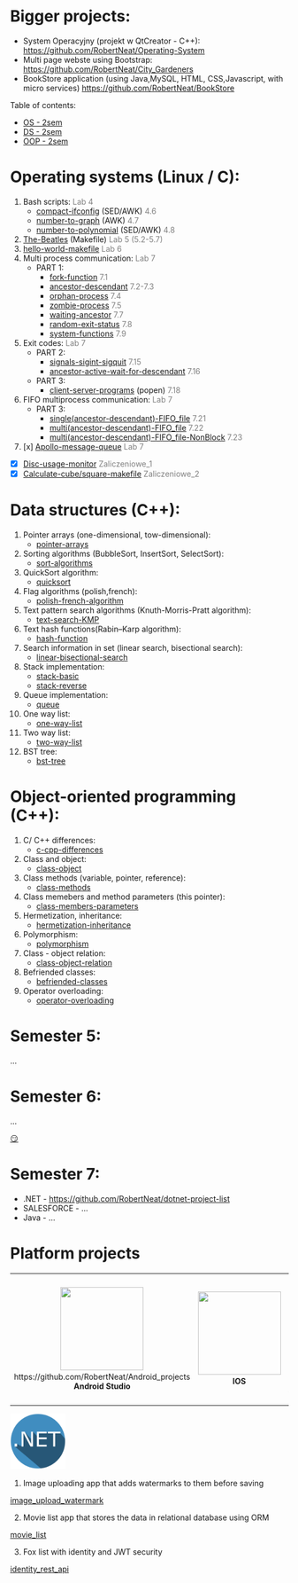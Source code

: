 # Bigger projects:
 - System Operacyjny (projekt w QtCreator - C++):
 https://github.com/RobertNeat/Operating-System
 - Multi page webste using Bootstrap:
 https://github.com/RobertNeat/City_Gardeners
 - BookStore application (using Java,MySQL, HTML, CSS,Javascript, with micro services)
 https://github.com/RobertNeat/BookStore
 

Table of contents:
* [OS - 2sem](https://github.com/RobertNeat#operating-systems-linux--c)
* [DS - 2sem](https://github.com/RobertNeat#data-structures-c)
* [OOP - 2sem](https://github.com/RobertNeat#object-oriented-programming-c)

<!--<details>-->
   <!--<summary>Operating systems (full)</summary>-->
      
# Operating systems (Linux / C): 
1. Bash scripts: <span style="color:grey">Lab 4</span>
    * [compact-ifconfig](https://github.com/RobertNeat/compact-ifconfig) (SED/AWK) <span style="color:grey"> 4.6</span>
    * [number-to-graph](https://github.com/RobertNeat/number-to-graph) (AWK) <span style="color:grey"> 4.7</span>
    * [number-to-polynomial](https://github.com/RobertNeat/number-to-polynomial) (SED/AWK) <span style="color:grey"> 4.8</span>
1. [The-Beatles](https://github.com/RobertNeat/The-Beatles) (Makefile) <span style="color:grey">Lab 5 (5.2-5.7)</span>
1. [hello-world-makefile](https://github.com/RobertNeat/hello-world-makefile) <span style="color:grey">Lab 6</span>
1. Multi process communication: <span style="color:grey">Lab 7</span>
    * PART 1:
        * [fork-function](https://github.com/RobertNeat/fork-function) <span style="color:grey"> 7.1</span>
        * [ancestor-descendant](https://github.com/RobertNeat/ancestor-descendant) <span style="color:grey"> 7.2-7.3</span>
        * [orphan-process](https://github.com/RobertNeat/orphan-process) <span style="color:grey"> 7.4</span>
        * [zombie-process](https://github.com/RobertNeat/zombie-process) <span style="color:grey"> 7.5</span>
        * [waiting-ancestor](https://github.com/RobertNeat/waiting-ancestor) <span style="color:grey"> 7.7</span>
        * [random-exit-status](https://github.com/RobertNeat/random-exit-status) <span style="color:grey"> 7.8</span>
        * [system-functions](https://github.com/RobertNeat/system-functions) <span style="color:grey"> 7.9</span>
1. Exit codes: <span style="color:grey">Lab 7</span>
    * PART 2:
        * [signals-sigint-sigquit](https://github.com/RobertNeat/signals-sigint-sigquit) <span style="color:grey"> 7.15</span>
        * [ancestor-active-wait-for-descendant](https://github.com/RobertNeat/ancestor-active-wait-for-descendant) <span style="color:grey"> 7.16</span>
    * PART 3:
        * [client-server-programs](https://github.com/RobertNeat/client-server-programs) (popen)<span style="color:grey"> 7.18</span>
1. FIFO multiprocess communication: <span style="color:grey">Lab 7</span>
    * PART 3:
        * [single(ancestor-descendant)-FIFO_file](https://github.com/RobertNeat/single-ancestor-descendant--FIFO_file) <span style="color:grey"> 7.21</span>
        * [multi(ancestor-descendant)-FIFO_file](https://github.com/RobertNeat/multi-ancestor-descendant--FIFO_file) <span style="color:grey"> 7.22</span>
        * [multi(ancestor-descendant)-FIFO_file-NonBlock](https://github.com/RobertNeat/multi-ancestor-descendant--FIFO_file-NonBlock) <span style="color:grey"> 7.23</span>
1. [x] [Apollo-message-queue](https://github.com/RobertNeat/Apollo-message-queue) <span style="color:grey">Lab 7</span>
- [x] [Disc-usage-monitor](https://github.com/RobertNeat/Disc-usage-monitor) <span style="color:grey">Zaliczeniowe_1 </span>
- [x] [Calculate-cube/square-makefile](https://github.com/RobertNeat/Calculate-cube-square-makefile) <span style="color:grey">Zaliczeniowe_2 </span>
</details>

<!--<details>-->
   <!--<summary>Data structures (empty)</summary>-->
   
# Data structures (C++): 
1. Pointer arrays (one-dimensional, tow-dimensional):
    * [pointer-arrays](https://github.com/RobertNeat/pointer-arrays)
1. Sorting algorithms (BubbleSort, InsertSort, SelectSort):
    * [sort-algorithms](https://github.com/RobertNeat/sort-algorithms)
1. QuickSort algorithm:
    * [quicksort](https://github.com/RobertNeat/quicksort)
1. Flag algorithms (polish,french):
    * [polish-french-algorithm](https://github.com/RobertNeat/polish-french-algorithm)
1. Text pattern search algorithms (Knuth-Morris-Pratt algorithm):
    * [text-search-KMP](https://github.com/RobertNeat/text-search-KMP)
1. Text hash functions(Rabin–Karp algorithm):
    * [hash-function](https://github.com/RobertNeat/hash-function)
1. Search information in set (linear search, bisectional search):
    * [linear-bisectional-search](https://github.com/RobertNeat/linear-bisectional-search)
1. Stack implementation:
    * [stack-basic](https://github.com/RobertNeat/stack-implementation)
    * [stack-reverse](https://github.com/RobertNeat/stack-reverse)
1. Queue implementation:
    * [queue](https://github.com/RobertNeat/queue)
1. One way list:
    * [one-way-list](https://github.com/RobertNeat/one-way-list)
1. Two way list:
    * [two-way-list](https://github.com/RobertNeat/two-way-list)
1. BST tree:
    * [bst-tree](https://github.com/RobertNeat/bst-tree)
  <!-- </details>-->

<!--<details>-->
  <!-- <summary>Object-oriented programming (empty)</summary>-->
   
# Object-oriented programming (C++): 
1. C/ C++ differences:
    * [c-cpp-differences](https://github.com/RobertNeat/c-cpp-differences)
1. Class and object:
    * [class-object](https://github.com/RobertNeat/class-object)
1. Class methods (variable, pointer, reference):
    * [class-methods](https://github.com/RobertNeat/class-methods)
1. Class memebers and method parameters (this pointer):
    * [class-members-parameters](https://github.com/RobertNeat/class-members-parameters)
1. Hermetization, inheritance:
    * [hermetization-inheritance](https://github.com/RobertNeat/hermetization-inheritance)
1. Polymorphism:
    * [polymorphism](https://github.com/RobertNeat/polymorphism)
1. Class - object relation:
    * [class-object-relation](https://github.com/RobertNeat/class-object-relation)
1. Befriended classes:
    * [befriended-classes](https://github.com/RobertNeat/befriended-classes)
1. Operator overloading:
    * [operator-overloading](https://github.com/RobertNeat/operator-overloading)
<!--</details>-->

<!--<input type="checkbox" disabled />-->
<!--<input type="checkbox" checked />-->



# Semester 5:
...


# Semester 6:
...

[😏](https://github.com/RobertNeat/dotnet-project-list)

# Semester 7:
 - .NET - https://github.com/RobertNeat/dotnet-project-list
 - SALESFORCE - ...
 - Java - ...

# Platform projects
<table>
 <tr>
  <td align="center">
   <img src="https://cdn.jsdelivr.net/gh/devicons/devicon/icons/androidstudio/androidstudio-original.svg" width="150" height="150"/><br/>
   https://github.com/RobertNeat/Android_projects<br/>
   <strong>Android Studio</strong>
  </td>
  <td align="center">
   <img src="https://cdn.jsdelivr.net/gh/devicons/devicon/icons/swift/swift-original.svg" width="150" height="150"/>
   <br /><strong>IOS</strong>
  </td>
  <td>
   <img src="https://cdn.jsdelivr.net/gh/devicons/devicon/icons/java/java-original.svg" width="150" height="150"/><br/>
   https://github.com/RobertNeat/java-project-list
   <br /><strong>Java</strong>
</td>
  <td>
   
  <img src="https://cdn.jsdelivr.net/gh/devicons/devicon/icons/dot-net/dot-net-original-wordmark.svg" width="150" height="150"/><br/>
   https://github.com/RobertNeat/dotnet-project-list
   <br /><strong>Dot Net (C#)</strong>


   
  </td>
 </tr>
</table>

<!--Lepsze repo:--->
<img src="https://github.com/RobertNeat/programming_icons/blob/main/net_icon.png" width="100px" height="100px"/>

1. Image uploading app that adds watermarks to them before saving

[image_upload_watermark](https://github.com/RobertNeat/image_upload_watermark)

2. Movie list app that stores the data in relational database using ORM

[movie_list](https://github.com/RobertNeat/movie_list)

3. Fox list with identity and JWT security

[identity_rest_api](https://github.com/RobertNeat/identity_rest_api)


<!--https://simpleicons.org/?q=swiftui-->
<!--[https://simpleicons.org/?q=swiftui](https://github.com/simple-icons/simple-icons/blob/master/slugs.md)https://github.com/simple-icons/simple-icons/blob/master/slugs.md-->


<!--https://github.com/devicons/devicon/tree/v2.15.1/icons-->
